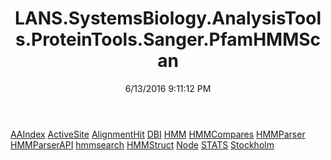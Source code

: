 ﻿---
title: LANS.SystemsBiology.AnalysisTools.ProteinTools.Sanger.PfamHMMScan
date: 6/13/2016 9:11:12 PM
---

[AAIndex](T-LANS.SystemsBiology.AnalysisTools.ProteinTools.Sanger.PfamHMMScan.AAIndex.html)
[ActiveSite](T-LANS.SystemsBiology.AnalysisTools.ProteinTools.Sanger.PfamHMMScan.ActiveSite.html)
[AlignmentHit](T-LANS.SystemsBiology.AnalysisTools.ProteinTools.Sanger.PfamHMMScan.AlignmentHit.html)
[DBI](T-LANS.SystemsBiology.AnalysisTools.ProteinTools.Sanger.PfamHMMScan.DBI.html)
[HMM](T-LANS.SystemsBiology.AnalysisTools.ProteinTools.Sanger.PfamHMMScan.HMM.html)
[HMMCompares](T-LANS.SystemsBiology.AnalysisTools.ProteinTools.Sanger.PfamHMMScan.HMMCompares.html)
[HMMParser](T-LANS.SystemsBiology.AnalysisTools.ProteinTools.Sanger.PfamHMMScan.HMMParser.html)
[HMMParserAPI](T-LANS.SystemsBiology.AnalysisTools.ProteinTools.Sanger.PfamHMMScan.HMMParserAPI.html)
[hmmsearch](T-LANS.SystemsBiology.AnalysisTools.ProteinTools.Sanger.PfamHMMScan.hmmsearch.html)
[HMMStruct](T-LANS.SystemsBiology.AnalysisTools.ProteinTools.Sanger.PfamHMMScan.HMMStruct.html)
[Node](T-LANS.SystemsBiology.AnalysisTools.ProteinTools.Sanger.PfamHMMScan.Node.html)
[STATS](T-LANS.SystemsBiology.AnalysisTools.ProteinTools.Sanger.PfamHMMScan.STATS.html)
[Stockholm](T-LANS.SystemsBiology.AnalysisTools.ProteinTools.Sanger.PfamHMMScan.Stockholm.html)
